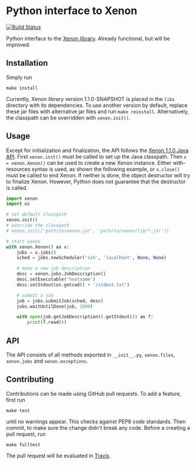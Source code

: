 # Python interface to Xenon

[![Build Status](https://travis-ci.org/NLeSC/pyxenon.svg?branch=master)](https://travis-ci.org/NLeSC/pyxenon)

Python interface to the [Xenon library](http://nlesc.github.io/Xenon/). Already functional, but will be improved.

## Installation

Simply run

```shell
make install
```

Currently, Xenon library version 1.1.0-SNAPSHOT is placed in the `libs` directory with its dependencies. To use another version by default, replace these jar files with alternative jar files and run `make reinstall`. Alternatively, the classpath can be overridden with `xenon.init()`.

## Usage

Except for initialization and finalization, the API follows the [Xenon 1.1.0 Java API](http://nlesc.github.io/Xenon/versions/1.1.0/javadoc/). First `xenon.init()` must be called to set up the Java classpath. Then `x = xenon.Xenon()` can be used to create a new Xenon instance. Either with-resources syntax is used, as shown the following example, or `x.close()` must be called to end Xenon. If neither is done, the object destructor will try to finalize Xenon. However, Python does not guarantee that the destructor is called.

```python
import xenon
import os

# set default classpath
xenon.init()
# override the classpath
# xenon.init(['path/to/xenon.jar', 'path/to/xenon/lib/*.jar'])

# start xenon
with xenon.Xenon() as x:
	jobs = x.jobs()
	sched = jobs.newScheduler('ssh', 'localhost', None, None)

	# make a new job description
	desc = xenon.jobs.JobDescription()
	desc.setExecutable('hostname')
	desc.setStdout(os.getcwd() + '/stdout.txt')

	# submit a job
	job = jobs.submitJob(sched, desc)
	jobs.waitUntilDone(job, 1000)

	with open(job.getJobDescription().getStdout()) as f:
	    print(f.read())
```

## API

The API consists of all methods exported in `__init__.py`, `xenon.files`, `xenon.jobs` and `xenon.exceptions`. 

## Contributing

Contributions can be made using GitHub pull requests. To add a feature, first run

    make test

until no warnings appear. This checks against PEP8 code standards. Then commit, to make sure the change didn't break any code. Before a creating a pull request, run

    make fulltest

The pull request will be evaluated in [Travis](https://travis-ci.org/NLeSC/pyxenon).
